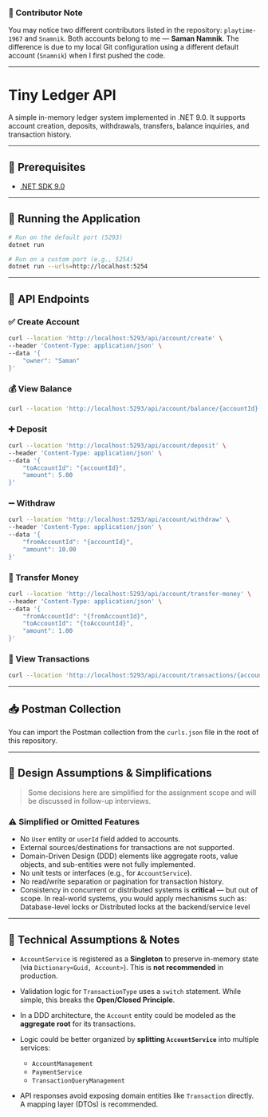 ### 👤 Contributor Note

You may notice two different contributors listed in the repository: `playtime-1967` and `Snamnik`.
Both accounts belong to me — **Saman Namnik**. The difference is due to my local Git configuration using a different default account (`Snamnik`) when I first pushed the code.

---

# Tiny Ledger API

A simple in-memory ledger system implemented in .NET 9.0. It supports account creation, deposits, withdrawals, transfers, balance inquiries, and transaction history.

---

## 🚀 Prerequisites

- [.NET SDK 9.0](https://dotnet.microsoft.com/en-us/download/dotnet/9.0)

---

## 🏃 Running the Application

```bash
# Run on the default port (5293)
dotnet run

# Run on a custom port (e.g., 5254)
dotnet run --urls=http://localhost:5254
````

---

## 📡 API Endpoints

### ✅ Create Account

```bash
curl --location 'http://localhost:5293/api/account/create' \
--header 'Content-Type: application/json' \
--data '{
    "owner": "Saman"
}'
```

### 💰 View Balance

```bash
curl --location 'http://localhost:5293/api/account/balance/{accountId}'
```

### ➕ Deposit

```bash
curl --location 'http://localhost:5293/api/account/deposit' \
--header 'Content-Type: application/json' \
--data '{
    "toAccountId": "{accountId}",
    "amount": 5.00
}'
```

### ➖ Withdraw

```bash
curl --location 'http://localhost:5293/api/account/withdraw' \
--header 'Content-Type: application/json' \
--data '{
    "fromAccountId": "{accountId}",
    "amount": 10.00
}'
```

### 🔁 Transfer Money

```bash
curl --location 'http://localhost:5293/api/account/transfer-money' \
--header 'Content-Type: application/json' \
--data '{
    "fromAccountId": "{fromAccountId}",
    "toAccountId": "{toAccountId}",
    "amount": 1.00
}'
```

### 📜 View Transactions

```bash
curl --location 'http://localhost:5293/api/account/transactions/{accountId}'
```

---

## 📥 Postman Collection

You can import the Postman collection from the `curls.json` file in the root of this repository.

---

## 🧠 Design Assumptions & Simplifications

> Some decisions here are simplified for the assignment scope and will be discussed in follow-up interviews.

### ⚠ Simplified or Omitted Features

* No `User` entity or `userId` field added to accounts.
* External sources/destinations for transactions are not supported.
* Domain-Driven Design (DDD) elements like aggregate roots, value objects, and sub-entities were not fully implemented.
* No unit tests or interfaces (e.g., for `AccountService`).
* No read/write separation or pagination for transaction history.
* Consistency in concurrent or distributed systems is **critical** — but out of scope. In real-world systems, you would apply mechanisms such as: Database-level locks or Distributed locks at the backend/service level

---

## 🤔 Technical Assumptions & Notes

* `AccountService` is registered as a **Singleton** to preserve in-memory state (via `Dictionary<Guid, Account>`). This is **not recommended** in production.
* Validation logic for `TransactionType` uses a `switch` statement. While simple, this breaks the **Open/Closed Principle**.
* In a DDD architecture, the `Account` entity could be modeled as the **aggregate root** for its transactions.  
* Logic could be better organized by **splitting `AccountService`** into multiple services:

  * `AccountManagement`
  * `PaymentService`
  * `TransactionQueryManagement`
* API responses avoid exposing domain entities like `Transaction` directly. A mapping layer (DTOs) is recommended.
